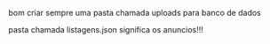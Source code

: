 bom criar sempre uma pasta chamada uploads para banco de dados 

pasta chamada listagens.json significa os anuncios!!!
